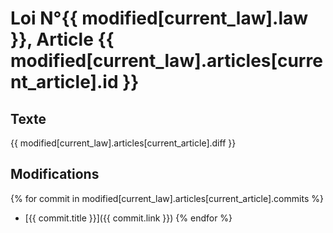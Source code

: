 # <i class="fa fa-balance-scale"></i> Loi N°{{ modified[current_law].law }}, Article {{ modified[current_law].articles[current_article].id }}

## <i class="fa fa-file-text-o"></i> Texte

{{ modified[current_law].articles[current_article].diff }}

## <i class="fa fa-pencil-square-o"></i> Modifications

{% for commit in modified[current_law].articles[current_article].commits %}
* [{{ commit.title }}]({{ commit.link }})
{% endfor %}

